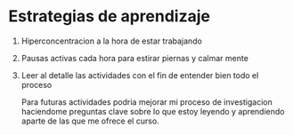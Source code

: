 # Estrategias de aprendizaje

1. Hiperconcentracion a la hora de estar trabajando
2. Pausas activas cada hora para estirar piernas y calmar mente
3. Leer al detalle las actividades con el fin de entender bien todo el proceso

   Para futuras actividades podria mejorar mi proceso de investigacion haciendome preguntas clave sobre lo que estoy leyendo y aprendiendo aparte de las que me ofrece el curso.

